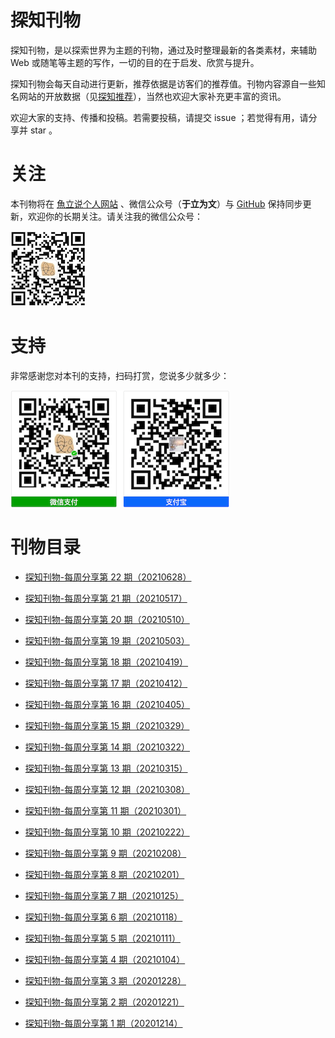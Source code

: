 # 探知刊物

探知刊物，是以探索世界为主题的刊物，通过及时整理最新的各类素材，来辅助 Web 或随笔等主题的写作，一切的目的在于启发、欣赏与提升。

探知刊物会每天自动进行更新，推荐依据是访客们的推荐值。刊物内容源自一些知名网站的开放数据（见<a href="https://www.yulisay.com/weekly/news">探知推荐</a>），当然也欢迎大家补充更丰富的资讯。

欢迎大家的支持、传播和投稿。若需要投稿，请提交 issue ；若觉得有用，请分享并 star 。


# 关注

本刊物将在 [魚立说个人网站](https://www.yulisay.com/) 、微信公众号（**于立为文**）与 [GitHub](https://github.com/yulis-say/weekly) 保持同步更新，欢迎你的长期关注。请关注我的微信公众号：

![](qr_yl.png)


# 支持

非常感谢您对本刊的支持，扫码打赏，您说多少就多少：

![](pay.png)


# 刊物目录

<!---->

- [探知刊物-每周分享第 22 期（20210628）](20210628.md)

- [探知刊物-每周分享第 21 期（20210517）](20210517.md)

- [探知刊物-每周分享第 20 期（20210510）](20210510.md)

- [探知刊物-每周分享第 19 期（20210503）](20210503.md)

- [探知刊物-每周分享第 18 期（20210419）](20210419.md)

- [探知刊物-每周分享第 17 期（20210412）](20210412.md)

- [探知刊物-每周分享第 16 期（20210405）](20210405.md)

- [探知刊物-每周分享第 15 期（20210329）](20210329.md)

- [探知刊物-每周分享第 14 期（20210322）](20210322.md)

- [探知刊物-每周分享第 13 期（20210315）](20210315.md)

- [探知刊物-每周分享第 12 期（20210308）](20210308.md)

- [探知刊物-每周分享第 11 期（20210301）](20210301.md)

- [探知刊物-每周分享第 10 期（20210222）](20210222.md)

- [探知刊物-每周分享第 9 期（20210208）](20210208.md)

- [探知刊物-每周分享第 8 期（20210201）](20210201.md)

- [探知刊物-每周分享第 7 期（20210125）](20210125.md)

- [探知刊物-每周分享第 6 期（20210118）](20210118.md)

- [探知刊物-每周分享第 5 期（20210111）](20210111.md)

- [探知刊物-每周分享第 4 期（20210104）](20210104.md)

- [探知刊物-每周分享第 3 期（20201228）](20201228.md)

- [探知刊物-每周分享第 2 期（20201221）](20201221.md)

- [探知刊物-每周分享第 1 期（20201214）](20201214.md)



